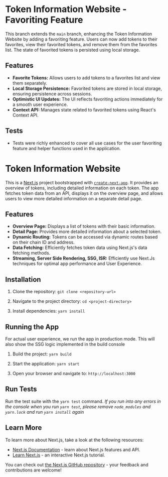 # Token Information Website - Favoriting Feature

This branch extends the `main` branch, enhancing the Token Information Website by adding a favoriting feature. Users can now add tokens to their favorites, view their favorited tokens, and remove them from the favorites list. The state of favorited tokens is persisted using local storage.

## Features

- **Favorite Tokens:** Allows users to add tokens to a favorites list and view them separately.
- **Local Storage Persistence:** Favorited tokens are stored in local storage, ensuring persistence across sessions.
- **Optimistic UI Updates:** The UI reflects favoriting actions immediately for a smooth user experience.
- **Context API:** Manages state related to favorited tokens using React's Context API.

## Tests

- Tests were richly enhanced to cover all use cases for the user favoriting feature and helper functions used in the application.

# Token Information Website

This is a [Next.js](https://nextjs.org/) project bootstrapped with [`create-next-app`](https://github.com/vercel/next.js/tree/canary/packages/create-next-app). It provides an overview of tokens, including detailed information on each token. The app fetches token data from an API, displays it on the overview page, and allows users to view more detailed information on a separate detail page.

## Features

- **Overview Page:** Displays a list of tokens with their basic information.
- **Detail Page:** Provides more detailed information about a selected token.
- **Dynamic Routing:** Tokens can be accessed via dynamic routes based on their chain ID and address.
- **Data Fetching:** Efficiently fetches token data using Next.js's data fetching methods.
- **Streaming, Server Side Rendering, SSG, ISR:** Efficiently use Next.Js techniques for optimal app performance and User Experience.

## Installation

1. Clone the repository: `git clone <repository-url>`

2. Navigate to the project directory: `cd <project-directory>`

3. Install dependencies: `yarn install`

## Running the App

For actual user experience, we run the app in production mode. This will also show the SSG logic implemented in the build console

1. Build the project: `yarn build`

2. Start the application: `yarn start`

3. Open your browser and navigate to: `http://localhost:3000`

## Run Tests

Run the test suite with the `yarn test` command.
_If you run into any errors in the console when you run `yarn test`, please remove `node_modules` and `yarn.lock` and run `yarn install` again_

## Learn More

To learn more about Next.js, take a look at the following resources:

- [Next.js Documentation](https://nextjs.org/docs) - learn about Next.js features and API.
- [Learn Next.js](https://nextjs.org/learn) - an interactive Next.js tutorial.

You can check out [the Next.js GitHub repository](https://github.com/vercel/next.js/) - your feedback and contributions are welcome!
